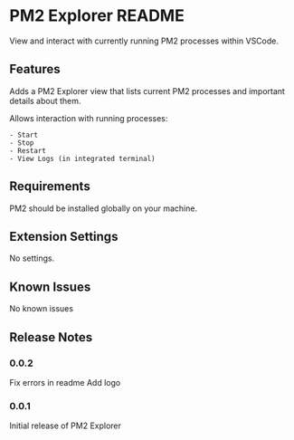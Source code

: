# PM2 Explorer README

View and interact with currently running PM2 processes within VSCode.

## Features

Adds a PM2 Explorer view that lists current PM2 processes and important details about them.

Allows interaction with running processes: 

    - Start
    - Stop
    - Restart
    - View Logs (in integrated terminal)

## Requirements

PM2 should be installed globally on your machine.

## Extension Settings

No settings.

## Known Issues

No known issues

## Release Notes

### 0.0.2

Fix errors in readme
Add logo

### 0.0.1

Initial release of PM2 Explorer
